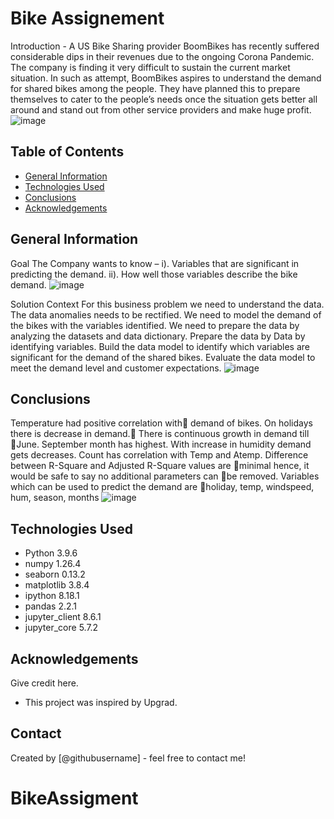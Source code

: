 # Bike Assignement 
Introduction - A US Bike Sharing provider BoomBikes has recently suffered considerable dips in their revenues due to the ongoing Corona Pandemic.
The company is finding it very difficult to sustain the current market situation.  In such as attempt, BoomBikes aspires to understand the 
demand for shared bikes among the people. They have planned this to prepare themselves to cater to the people’s needs once the situation gets
better all around and stand out from other service providers and make huge profit. 
![image](https://github.com/Roh86/BikeAssigment/assets/173590298/ed83d19b-41df-4b20-8c63-1dcffaed2b93)
 


## Table of Contents
* [General Information](#General-Information)
* [Technologies Used](#technologies-used)
* [Conclusions](#conclusions)
* [Acknowledgements](#acknowledgements)

<!-- You can include any other section that is pertinent to your problem -->

## General Information
Goal 
The Company wants to know – 
i). Variables that are significant in predicting the demand. 
ii). How well those variables describe the bike demand. 
![image](https://github.com/Roh86/BikeAssigment/assets/173590298/bd3176df-c5c4-475a-91b7-68df0efba1e1)

Solution Context 
For this business problem we need to understand the data. The data anomalies needs to be rectified. We need to model the demand of the bikes with the variables identified. 
We need to prepare the data by analyzing the datasets and data dictionary. 
Prepare the data by Data by identifying variables. 
Build the data model to identify which variables are significant for the demand of the shared bikes. 
Evaluate the data model to meet the demand level and customer expectations. 
![image](https://github.com/Roh86/BikeAssigment/assets/173590298/70f213ad-144e-479b-aeba-db30dd3d04b6)


## Conclusions
Temperature had positive correlation with demand of bikes.
On holidays there is decrease in demand. There is continuous growth in demand till June. September month has highest.
With increase in humidity demand gets decreases. 
Count has correlation with Temp and Atemp. 
Difference between R-Square and Adjusted R-Square values are minimal hence, it would be safe to say no additional parameters can be removed. 
Variables which can be used to predict the demand are holiday, temp, windspeed, hum, season, months
![image](https://github.com/Roh86/BikeAssigment/assets/173590298/5e557e10-c382-4eac-8487-6698e9144d16)


## Technologies Used

- Python          3.9.6
- numpy           1.26.4
- seaborn         0.13.2
- matplotlib      3.8.4
- ipython         8.18.1
- pandas          2.2.1
- jupyter_client  8.6.1
- jupyter_core    5.7.2

<!-- As the libraries versions keep on changing, it is recommended to mention the version of library used in this project -->

## Acknowledgements
Give credit here.
- This project was inspired by Upgrad. 



## Contact
Created by [@githubusername] - feel free to contact me!


<!-- Optional -->
<!-- ## License -->
<!-- This project is open source and available under the [... License](). -->
# BikeAssigment
